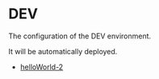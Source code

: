 # DEV

The configuration of the DEV environment.

It will be automatically deployed.

 - [helloWorld-2](helloWorld-2)
